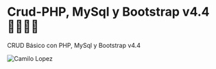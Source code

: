 # Crud-PHP, MySql  y Bootstrap v4.4👨‍💻👨‍💻

CRUD Básico con PHP, MySql y Bootstrap v4.4 

![Camilo Lopez](https://repository-images.githubusercontent.com/350493557/2f65fe00-8b2b-11eb-934c-3e824837e5f5)




